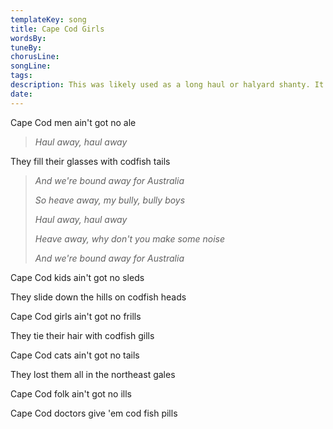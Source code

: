 ```yaml
---
templateKey: song
title: Cape Cod Girls  
wordsBy:
tuneBy:
chorusLine:
songLine:
tags:
description: This was likely used as a long haul or halyard shanty. It's a variant on 'South Australia'. The named town could be substituted for the name of another fishing town, should the sailors wish the song's jokes to be at someone else's expense!
date:
---
```

Cape Cod men ain\'t got no ale

> *Haul away, haul away*

They fill their glasses with codfish tails

> *And we\'re bound away for Australia*
>
> *So heave away, my bully, bully boys*
>
> *Haul away, haul away*
>
> *Heave away, why don't you make some noise*
>
> *And we\'re bound away for Australia*

Cape Cod kids ain\'t got no sleds

They slide down the hills on codfish heads

Cape Cod girls ain\'t got no frills

They tie their hair with codfish gills

Cape Cod cats ain\'t got no tails

They lost them all in the northeast gales

Cape Cod folk ain't got no ills

Cape Cod doctors give 'em cod fish pills
